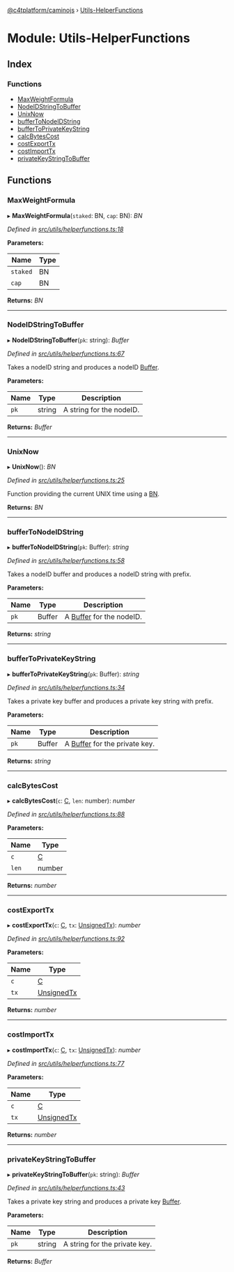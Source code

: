 [@c4tplatform/caminojs](../api.md) › [Utils-HelperFunctions](utils_helperfunctions.md)

# Module: Utils-HelperFunctions

## Index

### Functions

* [MaxWeightFormula](utils_helperfunctions.md#maxweightformula)
* [NodeIDStringToBuffer](utils_helperfunctions.md#nodeidstringtobuffer)
* [UnixNow](utils_helperfunctions.md#unixnow)
* [bufferToNodeIDString](utils_helperfunctions.md#buffertonodeidstring)
* [bufferToPrivateKeyString](utils_helperfunctions.md#buffertoprivatekeystring)
* [calcBytesCost](utils_helperfunctions.md#calcbytescost)
* [costExportTx](utils_helperfunctions.md#costexporttx)
* [costImportTx](utils_helperfunctions.md#costimporttx)
* [privateKeyStringToBuffer](utils_helperfunctions.md#privatekeystringtobuffer)

## Functions

###  MaxWeightFormula

▸ **MaxWeightFormula**(`staked`: BN, `cap`: BN): *BN*

*Defined in [src/utils/helperfunctions.ts:18](https://github.com/chain4travel/caminojs/blob/ac57b5af/src/utils/helperfunctions.ts#L18)*

**Parameters:**

Name | Type |
------ | ------ |
`staked` | BN |
`cap` | BN |

**Returns:** *BN*

___

###  NodeIDStringToBuffer

▸ **NodeIDStringToBuffer**(`pk`: string): *Buffer*

*Defined in [src/utils/helperfunctions.ts:67](https://github.com/chain4travel/caminojs/blob/ac57b5af/src/utils/helperfunctions.ts#L67)*

Takes a nodeID string and produces a nodeID [Buffer](https://github.com/feross/buffer).

**Parameters:**

Name | Type | Description |
------ | ------ | ------ |
`pk` | string | A string for the nodeID.  |

**Returns:** *Buffer*

___

###  UnixNow

▸ **UnixNow**(): *BN*

*Defined in [src/utils/helperfunctions.ts:25](https://github.com/chain4travel/caminojs/blob/ac57b5af/src/utils/helperfunctions.ts#L25)*

Function providing the current UNIX time using a [BN](https://github.com/indutny/bn.js/).

**Returns:** *BN*

___

###  bufferToNodeIDString

▸ **bufferToNodeIDString**(`pk`: Buffer): *string*

*Defined in [src/utils/helperfunctions.ts:58](https://github.com/chain4travel/caminojs/blob/ac57b5af/src/utils/helperfunctions.ts#L58)*

Takes a nodeID buffer and produces a nodeID string with prefix.

**Parameters:**

Name | Type | Description |
------ | ------ | ------ |
`pk` | Buffer | A [Buffer](https://github.com/feross/buffer) for the nodeID.  |

**Returns:** *string*

___

###  bufferToPrivateKeyString

▸ **bufferToPrivateKeyString**(`pk`: Buffer): *string*

*Defined in [src/utils/helperfunctions.ts:34](https://github.com/chain4travel/caminojs/blob/ac57b5af/src/utils/helperfunctions.ts#L34)*

Takes a private key buffer and produces a private key string with prefix.

**Parameters:**

Name | Type | Description |
------ | ------ | ------ |
`pk` | Buffer | A [Buffer](https://github.com/feross/buffer) for the private key.  |

**Returns:** *string*

___

###  calcBytesCost

▸ **calcBytesCost**(`c`: [C](../interfaces/utils_networks.c.md), `len`: number): *number*

*Defined in [src/utils/helperfunctions.ts:88](https://github.com/chain4travel/caminojs/blob/ac57b5af/src/utils/helperfunctions.ts#L88)*

**Parameters:**

Name | Type |
------ | ------ |
`c` | [C](../interfaces/utils_networks.c.md) |
`len` | number |

**Returns:** *number*

___

###  costExportTx

▸ **costExportTx**(`c`: [C](../interfaces/utils_networks.c.md), `tx`: [UnsignedTx](../classes/api_evm_transactions.unsignedtx.md)): *number*

*Defined in [src/utils/helperfunctions.ts:92](https://github.com/chain4travel/caminojs/blob/ac57b5af/src/utils/helperfunctions.ts#L92)*

**Parameters:**

Name | Type |
------ | ------ |
`c` | [C](../interfaces/utils_networks.c.md) |
`tx` | [UnsignedTx](../classes/api_evm_transactions.unsignedtx.md) |

**Returns:** *number*

___

###  costImportTx

▸ **costImportTx**(`c`: [C](../interfaces/utils_networks.c.md), `tx`: [UnsignedTx](../classes/api_evm_transactions.unsignedtx.md)): *number*

*Defined in [src/utils/helperfunctions.ts:77](https://github.com/chain4travel/caminojs/blob/ac57b5af/src/utils/helperfunctions.ts#L77)*

**Parameters:**

Name | Type |
------ | ------ |
`c` | [C](../interfaces/utils_networks.c.md) |
`tx` | [UnsignedTx](../classes/api_evm_transactions.unsignedtx.md) |

**Returns:** *number*

___

###  privateKeyStringToBuffer

▸ **privateKeyStringToBuffer**(`pk`: string): *Buffer*

*Defined in [src/utils/helperfunctions.ts:43](https://github.com/chain4travel/caminojs/blob/ac57b5af/src/utils/helperfunctions.ts#L43)*

Takes a private key string and produces a private key [Buffer](https://github.com/feross/buffer).

**Parameters:**

Name | Type | Description |
------ | ------ | ------ |
`pk` | string | A string for the private key.  |

**Returns:** *Buffer*

